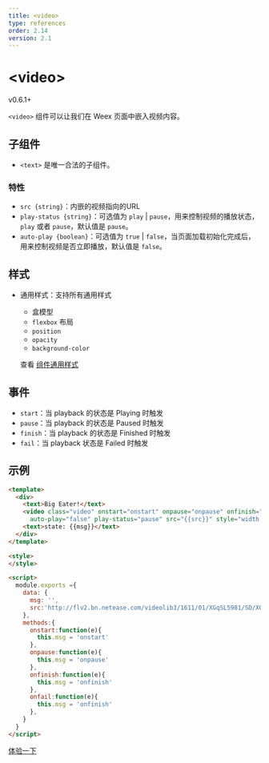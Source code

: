 ```yaml
---
title: <video>
type: references
order: 2.14
version: 2.1
---
```


# &lt;video&gt;

<span class="weex-version">v0.6.1+</span>

`<video>` 组件可以让我们在 Weex 页面中嵌入视频内容。

## 子组件

- `<text>` 是唯一合法的子组件。

### 特性

- `src {string}`：内嵌的视频指向的URL
- `play-status {string}`：可选值为 `play` | `pause`，用来控制视频的播放状态，`play` 或者 `pause`，默认值是 `pause`。
- `auto-play {boolean}`：可选值为  `true` | `false`，当页面加载初始化完成后，用来控制视频是否立即播放，默认值是 `false`。

## 样式

- 通用样式：支持所有通用样式

  - 盒模型
  - `flexbox` 布局
  - `position`
  - `opacity`
  - `background-color`

  查看 [组件通用样式](../common-style.html)

## 事件

- `start`：当 playback 的状态是 Playing 时触发
- `pause`：当 playback 的状态是 Paused 时触发
- `finish`：当 playback 的状态是 Finished 时触发
- `fail`：当 playback 状态是 Failed 时触发

## 示例

```html
<template>
  <div>
    <text>Big Eater!</text>
    <video class="video" onstart="onstart" onpause="onpause" onfinish="onfinish" onfail="onfail"
      auto-play="false" play-status="pause" src="{{src}}" style="width:750;height:500;"></video>
    <text>state: {{msg}}</text>
  </div>
</template>

<style>
</style>

<script>
  module.exports ={
    data: {
      msg: '',
      src:'http://flv2.bn.netease.com/videolib3/1611/01/XGqSL5981/SD/XGqSL5981-mobile.mp4'
    },
    methods:{
      onstart:function(e){
        this.msg = 'onstart'
      },
      onpause:function(e){
        this.msg = 'onpause'
      },
      onfinish:function(e){
        this.msg = 'onfinish'
      },
      onfail:function(e){
        this.msg = 'onfinish'
      },
    }
  }
</script>
```

[体验一下](http://dotwe.org/d83a00bbd180bd5dc4e7f9381d39b4dd)
